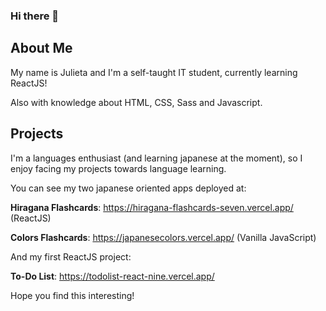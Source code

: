 ### Hi there 👋

## About Me
My name is Julieta and I'm a self-taught IT student, currently learning ReactJS! 

Also with knowledge about HTML, CSS, Sass and Javascript.  

## Projects
I'm a languages enthusiast (and learning japanese at the moment), so I enjoy facing my projects towards language learning.  

You can see my two japanese oriented apps deployed at:

**Hiragana Flashcards**: https://hiragana-flashcards-seven.vercel.app/ (ReactJS)

**Colors Flashcards**: https://japanesecolors.vercel.app/ (Vanilla JavaScript)

And my first ReactJS project:

**To-Do List**: https://todolist-react-nine.vercel.app/  
  
Hope you find this interesting!

